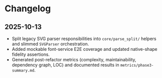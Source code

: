 # Changelog

## 2025-10-13
- Split legacy SVG parser responsibilities into `core/parse_split/` helpers and slimmed `SVGParser` orchestration.
- Added mockable font-service E2E coverage and updated native-shape fidelity assertions.
- Generated post-refactor metrics (complexity, maintainability, dependency graph, LOC) and documented results in `metrics/phase3-summary.md`.
